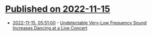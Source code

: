 # [Published on 2022-11-15](index.md)

* [2022-11-15, 05:51:00](https://soylentnews.org/article.pl?sid=22/11/14/1521243&from=rss) - [Undetectable Very-Low Frequency Sound Increases Dancing at a Live Concert](https://soylentnews.org/article.pl?sid=22/11/14/1521243&from=rss)
